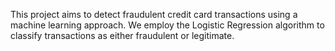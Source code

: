 This project aims to detect fraudulent credit card transactions using a machine learning approach. We employ the Logistic Regression algorithm to classify transactions as either fraudulent or legitimate.
